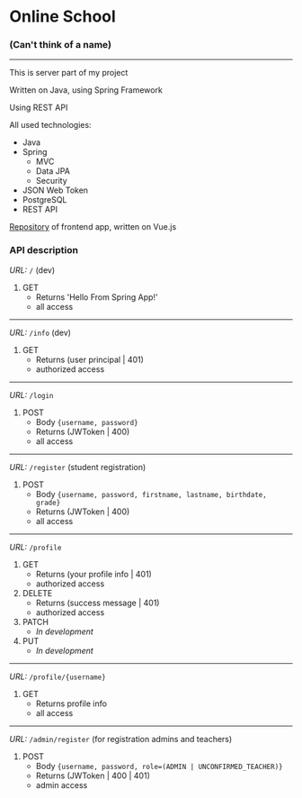 # Online School
### (Can't think of a name)

---

This is server part of my project

Written on Java, using Spring Framework

Using REST API

All used technologies:
- Java
- Spring
    - MVC
    - Data JPA
    - Security
- JSON Web Token
- PostgreSQL
- REST API

[Repository](https://github.com/gl4zis/Online_school_frontend)
of frontend app, written on Vue.js

### API description

*URL:* ```/``` (dev)
1. GET
   - Returns 'Hello From Spring App!'
   - all access
---
*URL:* ```/info``` (dev)
1. GET
   - Returns (user principal | 401)
   - authorized access
---
*URL:* ```/login```
1. POST
   - Body ```{username, password}```
   - Returns (JWToken | 400)
   - all access
---
*URL:* ```/register``` (student registration)
1. POST
   - Body ```{username, password, firstname, lastname,
   birthdate, grade}```
   - Returns (JWToken | 400)
   - all access
---
*URL:* ```/profile```
1. GET
   - Returns (your profile info | 401)
   - authorized access
2. DELETE
   - Returns (success message | 401)
   - authorized access
3. PATCH
   - *In development*
4. PUT
   - *In development*
---
*URL:* ```/profile/{username}```
1. GET
   - Returns profile info
   - all access
---
*URL:* ```/admin/register``` (for registration admins and teachers)
1. POST
   - Body ```{username, password, role=(ADMIN | UNCONFIRMED_TEACHER)}```
   - Returns (JWToken | 400 | 401)
   - admin access